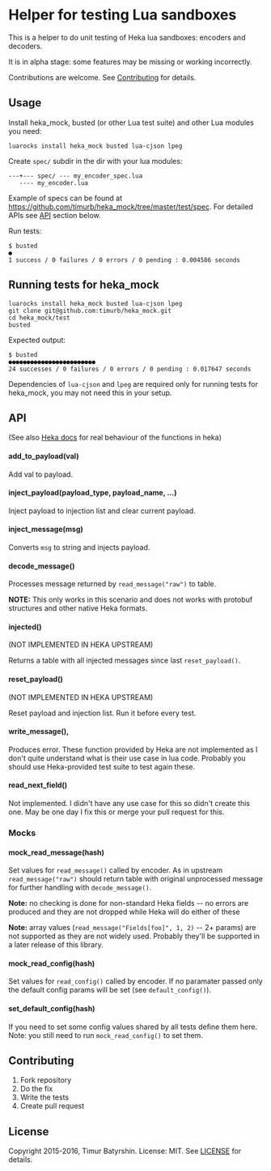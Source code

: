 Helper for testing Lua sandboxes
================================

This is a helper to do unit testing of Heka lua sandboxes: encoders and decoders.

It is in alpha stage: some features may be missing or working incorrectly.

Contributions are welcome. See [Contributing](#contributing) for details.

Usage
-----

Install heka_mock, busted (or other Lua test suite) and other Lua modules you need:
```
luarocks install heka_mock busted lua-cjson lpeg
```

Create `spec/` subdir in the dir with your lua modules:
```
---+--- spec/ --- my_encoder_spec.lua
   ---- my_encoder.lua
```

Example of specs can be found at https://github.com/timurb/heka_mock/tree/master/test/spec.
For detailed APIs see [API](#api) section below.

Run tests:
```
$ busted
●
1 success / 0 failures / 0 errors / 0 pending : 0.004586 seconds
```

Running tests for heka_mock
---------------------------

```
luarocks install heka_mock busted lua-cjson lpeg
git clone git@github.com:timurb/heka_mock.git
cd heka_mock/test
busted
```

Expected output:
```
$ busted
●●●●●●●●●●●●●●●●●●●●●●●●
24 successes / 0 failures / 0 errors / 0 pending : 0.017647 seconds
```

Dependencies of `lua-cjson` and `lpeg` are required only for running tests for heka_mock, you may not need this in your setup.


API
---

(See also [Heka docs](http://hekad.readthedocs.org/en/v0.10.0/sandbox/index.html) for real behaviour of the functions in heka)


#### add_to_payload(val)

Add val to payload.


#### inject_payload(payload_type, payload_name, ...)

Inject payload to injection list and clear current payload.


#### inject_message(msg)

Converts `msg` to string and injects payload.


#### decode_message()

Processes message returned by `read_message("raw")` to table.

**NOTE:** This only works in this scenario and does not works with protobuf structures and other native Heka formats.


#### injected()
(NOT IMPLEMENTED IN HEKA UPSTREAM)

Returns a table with all injected messages since last `reset_payload()`.


#### reset_payload()
(NOT IMPLEMENTED IN HEKA UPSTREAM)

Reset payload and injection list. Run it before every test.


#### write_message(),

Produces error.
These function provided by Heka are not implemented as I don't quite understand what is their use case in lua code. Probably you should use Heka-provided test suite to test again these.


#### read_next_field()

Not implemented.
I didn't have any use case for this so didn't create this one.
May be one day I fix this or merge your pull request for this.


### Mocks

#### mock_read_message(hash)

Set values for `read_message()` called by encoder.
As in upstream `read_message("raw")` should return table with original unprocessed message for further handling with `decode_message()`.

**Note:** no checking is done for non-standard Heka fields -- no errors are produced and they are not dropped while Heka will do either of these

**Note:** array values (`read_message("Fields[foo]", 1, 2)` -- 2+ params) are not supported as they are not widely used. Probably they'll be supported in a later release of this library.


#### mock_read_config(hash)

Set values for `read_config()` called by encoder.
If no paramater passed only the default config params will be set (see `default_config()`).


#### set_default_config(hash)

If you need to set some config values shared by all tests define them here.
Note: you still need to run `mock_read_config()` to set them.


Contributing
------------
1. Fork repository
2. Do the fix
3. Write the tests
4. Create pull request

License
-------------------
Copyright 2015-2016, Timur Batyrshin. License: MIT. See [LICENSE](LICENSE) for details.
